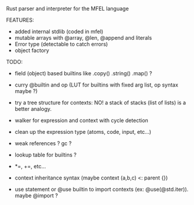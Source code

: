 Rust parser and interpreter for the MFEL language

FEATURES:
- added internal stdlib (coded in mfel)
- mutable arrays with @array, @len, @append and literals
- Error type (detectable to catch errors)
- object factory

TODO:

- field (object) based builtins like .copy() .string() .map() ?

- curry @builtin and op (LUT for builtins with fixed arg list, op syntax maybe ?)

- try a tree structure for contexts: NO! a stack of stacks (list of lists) is a better analogy.
- walker for expression and context with cycle detection

- clean up the expression type (atoms, code, input, etc...)

- weak references ? gc ?

- lookup table for builtins ?

- *=, +=, etc...

- context inheritance syntax (maybe context (a,b,c) <: parent {})
- use statement or @use builtin to import contexts (ex: @use(@std.iter)). maybe @import ?







